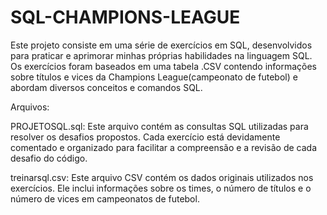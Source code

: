 # SQL-CHAMPIONS-LEAGUE
Este projeto consiste em uma série de exercícios em SQL, desenvolvidos para praticar e aprimorar minhas próprias habilidades na linguagem SQL. Os exercícios foram baseados em uma tabela .CSV contendo informações sobre títulos e vices da Champions League(campeonato de futebol) e abordam diversos conceitos e comandos SQL.

Arquivos:

PROJETOSQL.sql: Este arquivo contém as consultas SQL utilizadas para resolver os desafios propostos. Cada exercício está devidamente comentado e organizado para facilitar a compreensão e a revisão de cada desafio do código.

treinarsql.csv: Este arquivo CSV contém os dados originais utilizados nos exercícios. Ele inclui informações sobre os times, o número de títulos e o número de vices em campeonatos de futebol.

